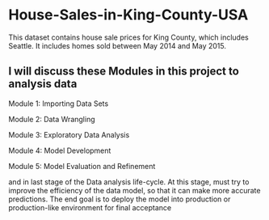# House-Sales-in-King-County-USA

This dataset contains house sale prices for King County, which includes Seattle. It includes homes sold between May 2014 and May 2015.

## I will discuss these Modules in this project to analysis data

Module 1: Importing Data Sets

Module 2: Data Wrangling

Module 3: Exploratory Data Analysis

Module 4: Model Development

Module 5: Model Evaluation and Refinement

and in last stage of the Data analysis life-cycle. At this stage, must try to improve the efficiency of the data model, so that it can make more accurate predictions. The end goal is to deploy the model into production or production-like environment for final acceptance
